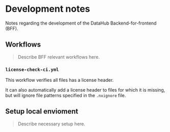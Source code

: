 # Development notes

Notes regarding the development of the DataHub Backend-for-frontend (BFF).

## Workflows

> Describe BFF relevant workflows here.

### `license-check-ci.yml`

This workflow verifies all files has a license header.

It can also automatically add a license header to files for which it is missing, but will ignore file patterns specified in the `.nxignore` file.

## Setup local envioment

> Describe necessary setup here.
